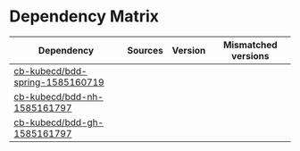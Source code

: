 # Dependency Matrix

Dependency | Sources | Version | Mismatched versions
---------- | ------- | ------- | -------------------
[cb-kubecd/bdd-spring-1585160719](https://github.com/cb-kubecd/bdd-spring-1585160719.git) |  | []() | 
[cb-kubecd/bdd-nh-1585161797](https://github.com/cb-kubecd/bdd-nh-1585161797.git) |  | []() | 
[cb-kubecd/bdd-gh-1585161797](https://github.com/cb-kubecd/bdd-gh-1585161797.git) |  | []() | 
